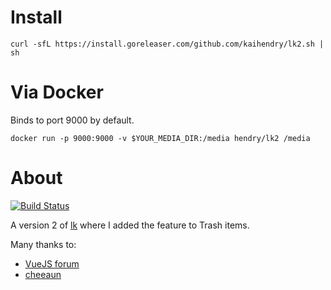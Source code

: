 # Install

	curl -sfL https://install.goreleaser.com/github.com/kaihendry/lk2.sh | sh

# Via Docker

Binds to port 9000 by default.

	docker run -p 9000:9000 -v $YOUR_MEDIA_DIR:/media hendry/lk2 /media

# About

[![Build Status](https://travis-ci.org/kaihendry/lk2.svg?branch=master)](https://travis-ci.org/kaihendry/lk2)

A version 2 of [lk](https://github.com/kaihendry/lk) where I added the feature to Trash items.

Many thanks to:

* [VueJS forum](https://forum.vuejs.org/u/hendry/activity)
* [cheeaun](https://twitter.com/cheeaun/status/947388337358172160)
